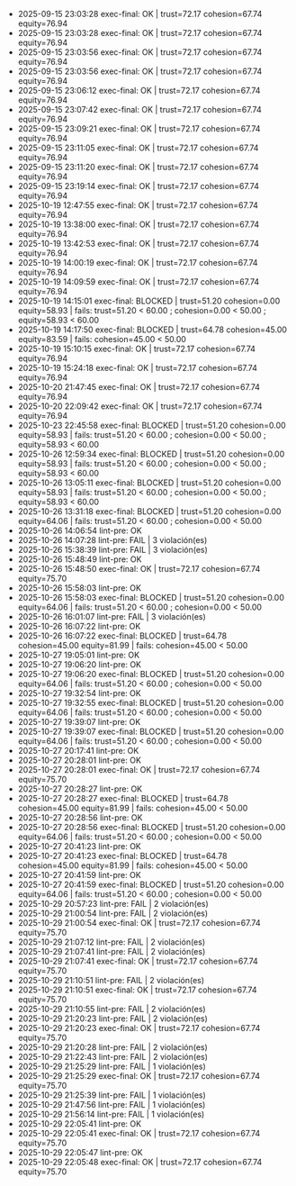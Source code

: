 - 2025-09-15 23:03:28 exec-final: OK | trust=72.17 cohesion=67.74 equity=76.94
- 2025-09-15 23:03:28 exec-final: OK | trust=72.17 cohesion=67.74 equity=76.94
- 2025-09-15 23:03:56 exec-final: OK | trust=72.17 cohesion=67.74 equity=76.94
- 2025-09-15 23:03:56 exec-final: OK | trust=72.17 cohesion=67.74 equity=76.94
- 2025-09-15 23:06:12 exec-final: OK | trust=72.17 cohesion=67.74 equity=76.94
- 2025-09-15 23:07:42 exec-final: OK | trust=72.17 cohesion=67.74 equity=76.94
- 2025-09-15 23:09:21 exec-final: OK | trust=72.17 cohesion=67.74 equity=76.94
- 2025-09-15 23:11:05 exec-final: OK | trust=72.17 cohesion=67.74 equity=76.94
- 2025-09-15 23:11:20 exec-final: OK | trust=72.17 cohesion=67.74 equity=76.94
- 2025-09-15 23:19:14 exec-final: OK | trust=72.17 cohesion=67.74 equity=76.94
- 2025-10-19 12:47:55 exec-final: OK | trust=72.17 cohesion=67.74 equity=76.94
- 2025-10-19 13:38:00 exec-final: OK | trust=72.17 cohesion=67.74 equity=76.94
- 2025-10-19 13:42:53 exec-final: OK | trust=72.17 cohesion=67.74 equity=76.94
- 2025-10-19 14:00:19 exec-final: OK | trust=72.17 cohesion=67.74 equity=76.94
- 2025-10-19 14:09:59 exec-final: OK | trust=72.17 cohesion=67.74 equity=76.94
- 2025-10-19 14:15:01 exec-final: BLOCKED | trust=51.20 cohesion=0.00 equity=58.93 | fails: trust=51.20 < 60.00 ; cohesion=0.00 < 50.00 ; equity=58.93 < 60.00
- 2025-10-19 14:17:50 exec-final: BLOCKED | trust=64.78 cohesion=45.00 equity=83.59 | fails: cohesion=45.00 < 50.00
- 2025-10-19 15:10:15 exec-final: OK | trust=72.17 cohesion=67.74 equity=76.94
- 2025-10-19 15:24:18 exec-final: OK | trust=72.17 cohesion=67.74 equity=76.94
- 2025-10-20 21:47:45 exec-final: OK | trust=72.17 cohesion=67.74 equity=76.94
- 2025-10-20 22:09:42 exec-final: OK | trust=72.17 cohesion=67.74 equity=76.94
- 2025-10-23 22:45:58 exec-final: BLOCKED | trust=51.20 cohesion=0.00 equity=58.93 | fails: trust=51.20 < 60.00 ; cohesion=0.00 < 50.00 ; equity=58.93 < 60.00
- 2025-10-26 12:59:34 exec-final: BLOCKED | trust=51.20 cohesion=0.00 equity=58.93 | fails: trust=51.20 < 60.00 ; cohesion=0.00 < 50.00 ; equity=58.93 < 60.00
- 2025-10-26 13:05:11 exec-final: BLOCKED | trust=51.20 cohesion=0.00 equity=58.93 | fails: trust=51.20 < 60.00 ; cohesion=0.00 < 50.00 ; equity=58.93 < 60.00
- 2025-10-26 13:31:18 exec-final: BLOCKED | trust=51.20 cohesion=0.00 equity=64.06 | fails: trust=51.20 < 60.00 ; cohesion=0.00 < 50.00
- 2025-10-26 14:06:54 lint-pre: OK
- 2025-10-26 14:07:28 lint-pre: FAIL | 3 violación(es)
- 2025-10-26 15:38:39 lint-pre: FAIL | 3 violación(es)
- 2025-10-26 15:48:49 lint-pre: OK
- 2025-10-26 15:48:50 exec-final: OK | trust=72.17 cohesion=67.74 equity=75.70
- 2025-10-26 15:58:03 lint-pre: OK
- 2025-10-26 15:58:03 exec-final: BLOCKED | trust=51.20 cohesion=0.00 equity=64.06 | fails: trust=51.20 < 60.00 ; cohesion=0.00 < 50.00
- 2025-10-26 16:01:07 lint-pre: FAIL | 3 violación(es)
- 2025-10-26 16:07:22 lint-pre: OK
- 2025-10-26 16:07:22 exec-final: BLOCKED | trust=64.78 cohesion=45.00 equity=81.99 | fails: cohesion=45.00 < 50.00
- 2025-10-27 19:05:01 lint-pre: OK
- 2025-10-27 19:06:20 lint-pre: OK
- 2025-10-27 19:06:20 exec-final: BLOCKED | trust=51.20 cohesion=0.00 equity=64.06 | fails: trust=51.20 < 60.00 ; cohesion=0.00 < 50.00
- 2025-10-27 19:32:54 lint-pre: OK
- 2025-10-27 19:32:55 exec-final: BLOCKED | trust=51.20 cohesion=0.00 equity=64.06 | fails: trust=51.20 < 60.00 ; cohesion=0.00 < 50.00
- 2025-10-27 19:39:07 lint-pre: OK
- 2025-10-27 19:39:07 exec-final: BLOCKED | trust=51.20 cohesion=0.00 equity=64.06 | fails: trust=51.20 < 60.00 ; cohesion=0.00 < 50.00
- 2025-10-27 20:17:41 lint-pre: OK
- 2025-10-27 20:28:01 lint-pre: OK
- 2025-10-27 20:28:01 exec-final: OK | trust=72.17 cohesion=67.74 equity=75.70
- 2025-10-27 20:28:27 lint-pre: OK
- 2025-10-27 20:28:27 exec-final: BLOCKED | trust=64.78 cohesion=45.00 equity=81.99 | fails: cohesion=45.00 < 50.00
- 2025-10-27 20:28:56 lint-pre: OK
- 2025-10-27 20:28:56 exec-final: BLOCKED | trust=51.20 cohesion=0.00 equity=64.06 | fails: trust=51.20 < 60.00 ; cohesion=0.00 < 50.00
- 2025-10-27 20:41:23 lint-pre: OK
- 2025-10-27 20:41:23 exec-final: BLOCKED | trust=64.78 cohesion=45.00 equity=81.99 | fails: cohesion=45.00 < 50.00
- 2025-10-27 20:41:59 lint-pre: OK
- 2025-10-27 20:41:59 exec-final: BLOCKED | trust=51.20 cohesion=0.00 equity=64.06 | fails: trust=51.20 < 60.00 ; cohesion=0.00 < 50.00
- 2025-10-29 20:57:23 lint-pre: FAIL | 2 violación(es)
- 2025-10-29 21:00:54 lint-pre: FAIL | 2 violación(es)
- 2025-10-29 21:00:54 exec-final: OK | trust=72.17 cohesion=67.74 equity=75.70
- 2025-10-29 21:07:12 lint-pre: FAIL | 2 violación(es)
- 2025-10-29 21:07:41 lint-pre: FAIL | 2 violación(es)
- 2025-10-29 21:07:41 exec-final: OK | trust=72.17 cohesion=67.74 equity=75.70
- 2025-10-29 21:10:51 lint-pre: FAIL | 2 violación(es)
- 2025-10-29 21:10:51 exec-final: OK | trust=72.17 cohesion=67.74 equity=75.70
- 2025-10-29 21:10:55 lint-pre: FAIL | 2 violación(es)
- 2025-10-29 21:20:23 lint-pre: FAIL | 2 violación(es)
- 2025-10-29 21:20:23 exec-final: OK | trust=72.17 cohesion=67.74 equity=75.70
- 2025-10-29 21:20:28 lint-pre: FAIL | 2 violación(es)
- 2025-10-29 21:22:43 lint-pre: FAIL | 2 violación(es)
- 2025-10-29 21:25:29 lint-pre: FAIL | 1 violación(es)
- 2025-10-29 21:25:29 exec-final: OK | trust=72.17 cohesion=67.74 equity=75.70
- 2025-10-29 21:25:39 lint-pre: FAIL | 1 violación(es)
- 2025-10-29 21:47:56 lint-pre: FAIL | 1 violación(es)
- 2025-10-29 21:56:14 lint-pre: FAIL | 1 violación(es)
- 2025-10-29 22:05:41 lint-pre: OK
- 2025-10-29 22:05:41 exec-final: OK | trust=72.17 cohesion=67.74 equity=75.70
- 2025-10-29 22:05:47 lint-pre: OK
- 2025-10-29 22:05:48 exec-final: OK | trust=72.17 cohesion=67.74 equity=75.70
